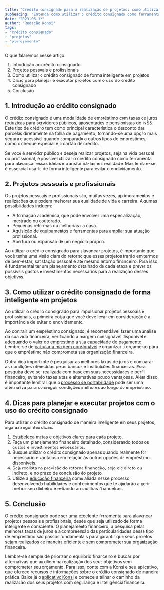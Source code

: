 ```yaml
---
title: "Crédito consignado para a realização de projetos: como utilizá-lo de forma inteligente"
subheading: "Entenda como utilizar o crédito consignado como ferramenta para alavancar projetos pessoais e profissionais."
date: "2023-06-12"
author: "Redação Konsi"
tags:
- "crédito consignado"
- "projetos"
- "planejamento"
---
```


O que falaremos nesse artigo:

1. Introdução ao crédito consignado
2. Projetos pessoais e profissionais
3. Como utilizar o crédito consignado de forma inteligente em projetos
4. Dicas para planejar e executar projetos com o uso do crédito consignado
5. Conclusão

## 1. Introdução ao crédito consignado

O crédito consignado é uma modalidade de empréstimo com taxas de juros reduzidas para servidores públicos, aposentados e pensionistas do INSS. Este tipo de crédito tem como principal característica o desconto das parcelas diretamente na folha de pagamento, tornando-se uma opção mais segura e acessível quando comparado a outros tipos de empréstimos, como o cheque especial e o cartão de crédito.

Se você é servidor público e deseja realizar projetos, seja na vida pessoal ou profissional, é possível utilizar o crédito consignado como ferramenta para alavancar essas ideias e transformá-las em realidade. Mas lembre-se, é essencial usá-lo de forma inteligente para evitar o endividamento.

## 2. Projetos pessoais e profissionais

Os projetos pessoais e profissionais são, muitas vezes, aprimoramentos e realizações que podem melhorar sua qualidade de vida e carreira. Algumas possibilidades incluem:

- A formação acadêmica, que pode envolver uma especialização, mestrado ou doutorado.
- Pequenas reformas ou melhorias na casa.
- Aquisição de equipamentos e ferramentas para ampliar sua atuação profissional.
- Abertura ou expansão de um negócio próprio.

Ao utilizar o crédito consignado para alavancar projetos, é importante que você tenha uma visão clara do retorno que esses projetos trarão em termos de bem-estar, satisfação pessoal e até mesmo retorno financeiro. Para isso, é fundamental ter um planejamento detalhado de cada etapa e prever os possíveis gastos e investimentos necessários para a realização desses objetivos.

## 3. Como utilizar o crédito consignado de forma inteligente em projetos

Ao utilizar o crédito consignado para impulsionar projetos pessoais e profissionais, a primeira coisa que você deve levar em consideração é a importância de evitar o endividamento.

Ao contrair um empréstimo consignado, é recomendável fazer uma análise da sua vida financeira, verificando a margem consignável disponível e adequando o valor do empréstimo a sua capacidade de pagamento. Lembre-se de [calcular a margem consignável](https://konsi.com.br/postagens/entendendo-a-margem-consignavel-como-planejar-seu-crdito-consignado) e organizar o orçamento para que o empréstimo não comprometa sua organização financeira.

Outra dica importante é pesquisar as melhores taxas de juros e comparar as condições oferecidas pelos bancos e instituições financeiras. Essa pesquisa deve ser realizada com base em suas necessidades e perfil financeiro, evitando taxas altas e alternativas pouco vantajosas. Além disso, é importante lembrar que o [processo de portabilidade](https://konsi.com.br/postagens/como-fazer-a-portabilidade-de-crdito-consignado-passo-a-passo) pode ser uma alternativa para conseguir condições melhores ao longo do empréstimo.

## 4. Dicas para planejar e executar projetos com o uso do crédito consignado

Para utilizar o crédito consignado de maneira inteligente em seus projetos, siga as seguintes dicas:

1. Estabeleça metas e objetivos claros para cada projeto.
2. Faça um planejamento financeiro detalhado, considerando todos os custos e investimentos necessários.
3. Busque utilizar o crédito consignado apenas quando realmente for necessário e vantajoso em relação às outras opções de empréstimo disponíveis.
4. Seja realista na previsão do retorno financeiro, seja ele direto ou indireto, e no prazo de conclusão do projeto.
5. Utilize a [educação financeira](https://konsi.com.br/postagens/a-importncia-da-educao-financeira-para-servidores-pblicos-e-como-implement-la-em-sua-vida) como aliada nesse processo, desenvolvendo habilidades e conhecimentos que te ajudarão a gerir melhor seu dinheiro e evitando armadilhas financeiras.

## 5. Conclusão

O crédito consignado pode ser uma excelente ferramenta para alavancar projetos pessoais e profissionais, desde que seja utilizado de forma inteligente e consciente. O planejamento financeiro, a pesquisa pelas melhores taxas de juros e a compreensão das particularidades desse tipo de empréstimo são passos fundamentais para garantir que seus projetos sejam realizados de maneira eficiente e sem comprometer sua organização financeira.

Lembre-se sempre de priorizar o equilíbrio financeiro e buscar por alternativas que auxiliem na realização dos seus objetivos sem comprometer seu orçamento. Para isso, conte com a Konsi e seu aplicativo, que oferece recursos e informações sobre o crédito consignado de maneira prática. Baixe já o [aplicativo Konsi](https://konsi.com.br/) e comece a trilhar o caminho da realização dos seus projetos com segurança e inteligência financeira.